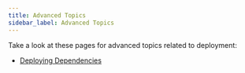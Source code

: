 ```yaml
---
title: Advanced Topics
sidebar_label: Advanced Topics
---
```


Take a look at these pages for advanced topics related to deployment:
- [Deploying Dependencies](/docs/cli/deployment/advanced/dependencies)
